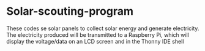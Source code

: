 # Solar-scouting-program

These codes se solar panels to collect solar energy and generate electricity. The electricity produced will be transmitted to a Raspberry Pi, which will display the voltage/data on an LCD screen and in the Thonny IDE shell
